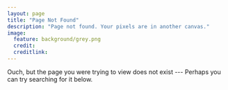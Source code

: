 ```yaml
---
layout: page
title: "Page Not Found"
description: "Page not found. Your pixels are in another canvas."
image:
  feature: background/grey.png
  credit: 
  creditlink: 
---  
```


Ouch, but the page you were trying to view does not exist --- Perhaps you can try searching for it below.

<script type="text/javascript">
  var GOOG_FIXURL_LANG = 'en';
  var GOOG_FIXURL_SITE = '{{ site.url }}'
</script>
<script type="text/javascript"
  src="http://linkhelp.clients.google.com/tbproxy/lh/wm/fixurl.js">
</script>
